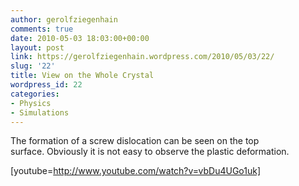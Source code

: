 ```yaml
---
author: gerolfziegenhain
comments: true
date: 2010-05-03 18:03:00+00:00
layout: post
link: https://gerolfziegenhain.wordpress.com/2010/05/03/22/
slug: '22'
title: View on the Whole Crystal
wordpress_id: 22
categories:
- Physics
- Simulations
---
```


The formation of a screw dislocation can be seen on the top surface. Obviously it is not easy to observe the plastic deformation.





[youtube=http://www.youtube.com/watch?v=vbDu4UGo1uk]
